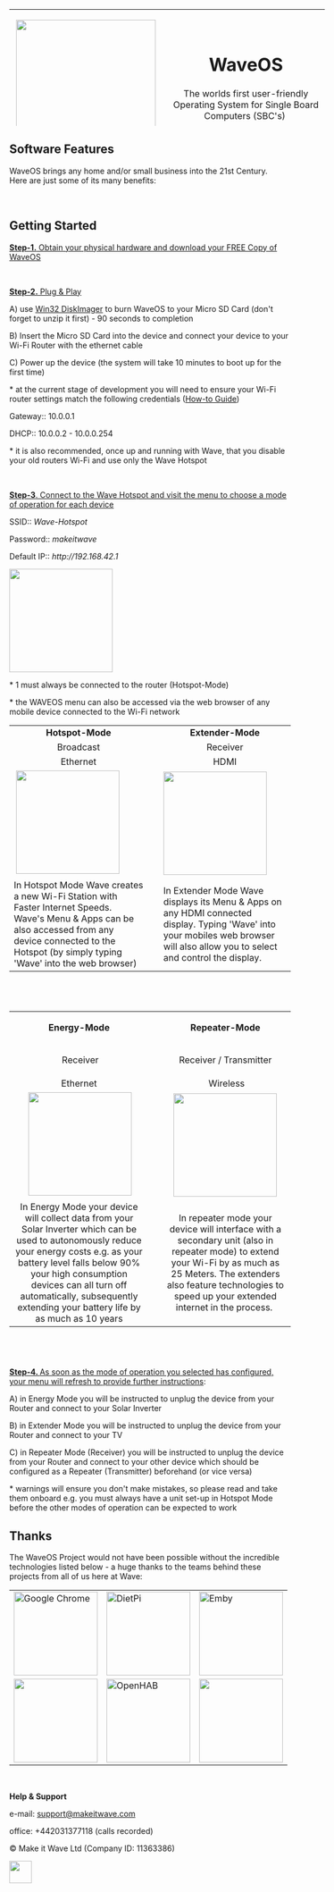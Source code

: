 <table style="height: 209px; width: 565px;">
<tbody>
<tr>
<td style="width: 252px;">
<p>&nbsp;<img style="text-align: center;" src="https://thumb.ibb.co/nNTeRn/hotspot_only.png" width="250" /></p>
</td>
<td style="width: 299px; text-align: center;">
<h1 id="mcetoc_1cb7hvoro1c"><strong>WaveOS</strong></h1>
<p>The worlds first&nbsp;user-friendly Operating System for Single Board Computers (SBC's)&nbsp;</p>
<table style="height: 24px; width: 291px;">
<tbody>
<tr>
<td style="width: 149.6px; text-align: center;"><a href="https://mega.nz/#!YbpRgIKS!GEpuU9cKBb2Ef0SaEXsjgkXiZDcnIwBwt7lH-fQRA-A&quot;"><img src="http://icons.iconarchive.com/icons/dtafalonso/modern-xp/512/ModernXP-74-Software-Install-icon.png" width="75" /></a></td>
<td style="width: 133.4px; text-align: center;"><a href="https://paypalme.com/makeitwave/125"><img src="https://www.crazypi.com/image/cache/catalog/product/kits/RPi3_Kit/raspberry-pi-3-white-case-500x500.jpg" alt="" width="100" /></a></td>
</tr>
<tr>
<td style="width: 149.6px;"><a href="https://mega.nz/#!YbpRgIKS!GEpuU9cKBb2Ef0SaEXsjgkXiZDcnIwBwt7lH-fQRA-A&quot;">WaveOS - 0.4.0</a></td>
<td style="width: 133.4px;"><a href="https://paypalme.com/makeitwave/125">Starter Kit $124.99</a></td>
</tr>
</tbody>
</table>
</td>
</tr>
</tbody>
</table>
<h2 id="mcetoc_1cb7i0l8q1d"><strong><!-- pagebreak -->Software Features<br /></strong></h2>
<p style="text-align: left;">WaveOS brings&nbsp;any home and/or small business into the&nbsp;21st Century. Here&nbsp;are just some of its many benefits:&nbsp;</p>
<table style="height: 1726px; width: 0px; float: left;">
<tbody>
<tr>
<td style="width: 268px; text-align: center;"><strong>Internet Speed Boosting</strong></td>
<td style="width: 268px; text-align: center;"><strong>Media Library</strong></td>
</tr>
<tr>
<td style="width: 268px; text-align: center;">Using the absolute latest technologies from <a href="https://pi-hole.net">PiHole</a>, <a href="https://squidproxy.org">Squid3</a> &amp; <a href="https://wiki.debian.org/Bind9">Bind9</a> to make your internet around x5 times faster</td>
<td style="width: 268px; text-align: center;">Todays most powerful Media Library is <a href="https://emby.media">Emby</a>, it turns your movies and music into your own personal Netflix. It even automatically locates subtitled &amp; audio in all languages</td>
</tr>
<tr>
<td style="width: 268px; text-align: center;"><img src="https://i0.wp.com/pi-hole.net/wp-content/uploads/2016/12/dashboard212.png?resize=525%2C336&amp;ssl=1" width="250" /></td>
<td style="width: 268px; text-align: center;"><img src="https://lh3.googleusercontent.com/HemYqsE8tkSnuLGd7Xil9QTtwpliOHG5-OQN5oYcA8sbWy0SYdZ2LWI9Jchknw4lDvRZmvVkCw=w640-h400-e365" width="250" /></td>
</tr>
<tr>
<td style="width: 268px;">&nbsp;</td>
<td style="width: 268px;">&nbsp;</td>
</tr>
<tr>
<td style="width: 268px; text-align: center;"><strong>Smart Home Control</strong></td>
<td style="width: 268px; text-align: center;"><strong>Cameras (IPCCTV)</strong></td>
</tr>
<tr>
<td style="width: 268px; text-align: center;">The cutting edge of smart home control from <a href="https://www.openhab.org">OpenHAB</a>. Gives users Wi-Fi control of everything&nbsp;surrounding them e.g. Air Conditioning, Lights, Locks etc</td>
<td style="width: 268px; text-align: center;">IP Cameras made very simple with <a href="https://github.com/ccrisan/motioneye/wiki">MotionEye</a>. This is by far the fastest and easiest solution, to get started with your IP Cameras</td>
</tr>
<tr>
<td style="width: 268px; text-align: center;"><img src="https://docs.openhab.org/addons/uis/habpanel/doc/images/habpanel_screenshot1.png" width="250" /></td>
<td style="width: 268px; text-align: center;"><img src="https://iu8cri.altervista.org/wp-content/uploads/2017/09/motioneye_3.png" width="250" /></td>
</tr>
<tr>
<td style="width: 268px;">&nbsp;</td>
<td style="width: 268px;">&nbsp;</td>
</tr>
<tr>
<td style="width: 268px; text-align: center;"><strong>Energy Monitoring</strong></td>
<td style="width: 268px; text-align: center;"><strong>HD IPTV(+ EPG)</strong></td>
</tr>
<tr>
<td style="width: 268px; text-align: center;"><a href="https://emoncms.org">EmonCMS</a> transforms the way we view &amp; manage our energy consumption/&nbsp; production, with sharp and visually stunning&nbsp;graphs</td>
<td style="width: 268px; text-align: center;">Since the Wave Hotspot boosts your internet speed so well, it's now possible to stream HD Satellite TV from any Country in the World with just 1Mbps of speed</td>
</tr>
<tr>
<td style="width: 268px; text-align: center;"><img src="https://emoncms.org/Modules/site/emoncms_front.png" width="250" /></td>
<td style="width: 268px; text-align: center;"><img src="http://i.imgur.com/Y07Lpwp.png" width="250" /></td>
</tr>
<tr>
<td style="width: 268px;">&nbsp;</td>
<td style="width: 268px;">&nbsp;</td>
</tr>
<tr>
<td style="width: 268px; text-align: center;"><strong>Display Mirroring</strong></td>
<td style="width: 268px; text-align: center;"><strong>Remote Access</strong></td>
</tr>
<tr>
<td style="width: 268px; text-align: center;">In 'Extender Mode' Wave can be displayed on multiple devices simultaniously, permitting one device to control other in any combination.</td>
<td style="width: 268px; text-align: center;">In 'Hotspot Mode' Wave has Remote Access - granting users unlimited access to a single dashboard which can monitor and control your entire home or business 24/7</td>
</tr>
<tr>
<td style="width: 268px; text-align: center;">&nbsp;<img src="https://thumb.ibb.co/mDDwNS/Screen_Mirroring.png" width="250" /></td>
<td style="width: 268px; text-align: center;"><img src="https://thumb.ibb.co/fRRNCS/remote_access.png" width="250" /></td>
</tr>
</tbody>
</table>
<p style="text-align: left;">&nbsp;</p>
<h2 id="mcetoc_1cb7lorjn1f" style="text-align: left;">Getting Started&nbsp;</h2>
<p><span style="text-decoration: underline;"><strong>Step-1.</strong>&nbsp;Obtain your physical hardware and download your FREE Copy of WaveOS</span></p>
<p>&nbsp;</p>
<p><span style="text-decoration: underline;"><strong>Step-2.</strong> Plug &amp; Play</span></p>
<p>A) use <a href="https://sourceforge.net/projects/win32diskimager/" target="_blank" rel="noopener">Win32 DiskImager</a> to burn WaveOS to your Micro SD Card (don't forget to unzip it first) - 90 seconds to completion</p>
<p>B) Insert the Micro SD Card into the device and connect your device to your Wi-Fi Router with the ethernet cable</p>
<p>C) Power up the device (the system will take 10 minutes to boot up for the first time)</p>
<p>* at the current stage of development you will need to ensure your Wi-Fi router settings match the following credentials (<a href="https://support.google.com/wifi/answer/7571856?hl=en" target="_blank" rel="noopener">How-to Guide</a>)</p>
<p>Gateway:: 10.0.0.1</p>
<p>DHCP:: 10.0.0.2 - 10.0.0.254</p>
<p>* it is also recommended, once up and running with Wave, that you disable your old routers Wi-Fi and use only the Wave Hotspot</p>
<p>&nbsp;</p>
<p><span style="text-decoration: underline;"><strong>Step-3</strong>. Connect to the Wave Hotspot and visit the menu to choose a mode of operation for each device</span></p>
<p>SSID:: <em>Wave-Hotspot</em></p>
<p>Password:: <em>makeitwave</em></p>
<p>Default IP:: <em>http://192.168.42.1</em></p>
<p><img src="https://preview.ibb.co/hwMTay/IMG_20180524_WA0002.jpg" alt="" width="185" /></p>
<p>* 1 must always be connected to the router (Hotspot-Mode)</p>
<p>* the WAVEOS menu can also be accessed via the web browser of any mobile device connected to the Wi-Fi network</p>
<table>
<tbody>
<tr>
<td style="text-align: center;"><strong><a>Hotspot-Mode</a></strong></td>
<td style="text-align: center;">&nbsp;</td>
<td style="text-align: center;"><strong><a>Extender-Mode</a></strong></td>
</tr>
<tr>
<td style="text-align: center;">Broadcast</td>
<td style="text-align: center;">&nbsp;</td>
<td style="text-align: center;">Receiver</td>
</tr>
<tr>
<td style="text-align: center;">Ethernet</td>
<td style="text-align: center;">&nbsp;</td>
<td style="text-align: center;">HDMI</td>
</tr>
<tr>
<td>&nbsp;<img src="https://thumb.ibb.co/ginj97/mode_1.png" width="185" /></td>
<td>&nbsp;</td>
<td><img src="https://thumb.ibb.co/iw6i2S/mode_2.png" width="185" /></td>
</tr>
<tr>
<td>In Hotspot Mode Wave creates a new Wi-Fi Station with Faster Internet Speeds. Wave's Menu &amp; Apps can be also accessed from any device connected to the Hotspot (by simply typing 'Wave' into the web browser)</td>
<td>&nbsp;</td>
<td>In Extender Mode Wave displays its Menu &amp; Apps on any HDMI connected display. Typing 'Wave' into your mobiles web browser will also allow you to select and control the display.</td>
</tr>
</tbody>
</table>
<h2>&nbsp;</h2>
<table>
<tbody>
<tr>
<td>
<p style="text-align: center;"><strong><a>Energy-Mode</a></strong></p>
</td>
<td style="text-align: center;">&nbsp;</td>
<td style="text-align: center;"><strong><a>Repeater-Mode</a></strong></td>
</tr>
<tr style="text-align: center;">
<td>
<p>&nbsp;Receiver</p>
</td>
<td>&nbsp;</td>
<td>Receiver / Transmitter</td>
</tr>
<tr>
<td style="text-align: center;">Ethernet</td>
<td style="text-align: center;">&nbsp;</td>
<td style="text-align: center;">&nbsp;Wireless</td>
</tr>
<tr>
<td style="text-align: center;">&nbsp;<img src="https://image.ibb.co/mCwTay/inverter_mode.png" width="185" /></td>
<td style="text-align: center;">&nbsp;</td>
<td style="text-align: center;"><img src="https://image.ibb.co/jNSWTJ/repeater_mode.png" width="185" /></td>
</tr>
<tr>
<td style="text-align: center;">In Energy Mode your device will collect data from your Solar Inverter which can be used to autonomously reduce your energy costs e.g. as your battery level falls below 90% your high consumption devices can all turn off automatically, subsequently extending your battery life by as much as 10 years</td>
<td style="text-align: center;">&nbsp;</td>
<td style="text-align: center;">In repeater mode your device will interface with a secondary unit (also in repeater mode) to extend your Wi-Fi by as much as 25 Meters. The extenders also feature technologies to speed up your extended internet in the process.&nbsp;</td>
</tr>
</tbody>
</table>
<h2 id="mcetoc_1cb7hoqvd1b">&nbsp;</h2>
<p><span style="text-decoration: underline;"><strong>Step-4. </strong>As soon as the mode of operation you selected has configured, your menu will refresh to provide further instructions</span>:</p>
<p>A) in Energy Mode you will be instructed to unplug the device from your Router and connect to your Solar Inverter&nbsp;</p>
<p>B) in Extender Mode you will be instructed to unplug the device from your Router and connect to your TV</p>
<p>C) in Repeater Mode (Receiver) you will be instructed to unplug the device from your Router and connect to your other device which should be configured as a Repeater (Transmitter) beforehand (or vice versa)</p>
<p>* warnings will ensure you don't make mistakes, so please read and take them onboard e.g. you must always have a unit set-up in Hotspot Mode before the other modes of operation can be expected to work&nbsp;</p>
<h2><strong>Thanks</strong></h2>
<p>The WaveOS Project would not have been possible without the incredible technologies listed below - a huge thanks to the teams behind these projects from all of us here at Wave:</p>
<table>
<tbody>
<tr>
<td><a title="Google Chrome Browser" href="https://www.google.com/chrome/" target="_blank" rel="noopener"><img src="https://image.ibb.co/d2ONky/chrome.png" alt="Google Chrome" width="150" /></a></td>
<td><a title="DietPi" href="https://dietpi.com" target="_blank" rel="noopener"><img src="https://image.ibb.co/nP74yJ/dietpi.png" alt="DietPi" width="150" /></a></td>
<td><a title="Emby" href="https://emby.media" target="_blank" rel="noopener"><img src="https://image.ibb.co/h2R8Qy/emby.png" alt="Emby" width="150" /></a></td>
</tr>
<tr>
<td><a title="Linux" href="https://www.linuxfoundation.org" target="_blank" rel="noopener"><img src="https://image.ibb.co/ffTcJJ/linux.png" alt="" width="150" /></a></td>
<td><a title="OpenHAB" href="https://www.openhab.org" target="_blank" rel="noopener"><img src="https://image.ibb.co/mzK6Cd/openhab.png" alt="OpenHAB" width="150" /></a></td>
<td><a href="https://emoncms.org" target="_blank" rel="noopener"><img src="https://image.ibb.co/b4esJJ/emoncms.png" alt="" width="150" /></a></td>
</tr>
</tbody>
</table>
<p>&nbsp;</p>
<p><strong>Help &amp; Support</strong></p>
<p>e-mail:&nbsp;<a href="mailto:hywelapbuckler@gmail.com">support@makeitwave.com</a></p>
<p>office: +442031377118 (calls recorded)</p>
<p>&copy; Make it Wave Ltd (Company ID: 11363386)</p>
<p><a href="https://www.facebook.com/makeitwave/"> <img src="https://www.shareicon.net/download/2015/06/01/47311_facebook_350x350.png" width="40px" height="40px" /> </a></p>
